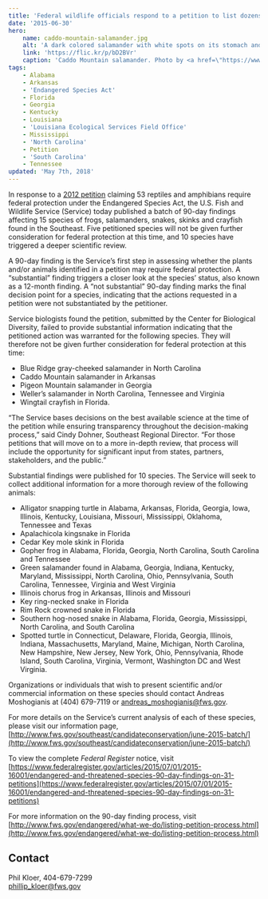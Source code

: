 ```yaml
---
title: 'Federal wildlife officials respond to a petition to list dozens of species under the Endangered Species Act'
date: '2015-06-30'
hero:
    name: caddo-mountain-salamander.jpg
    alt: 'A dark colored salamander with white spots on its stomach and sides.'
    link: 'https://flic.kr/p/bD2BVr'
    caption: 'Caddo Mountain salamander. Photo by <a href=\"https://www.flickr.com/photos/38984611@N03/\" target="_blank">Aposematic herpetologist</a>, <a href=\"https://creativecommons.org/licenses/by-nc/2.0/\" target="_blank">CC-BY-NC 2.0.</a>'
tags:
    - Alabama
    - Arkansas
    - 'Endangered Species Act'
    - Florida
    - Georgia
    - Kentucky
    - Louisiana
    - 'Louisiana Ecological Services Field Office'
    - Mississippi
    - 'North Carolina'
    - Petition
    - 'South Carolina'
    - Tennessee
updated: 'May 7th, 2018'
---
```


In response to a [2012 petition](http://www.fws.gov/southeast/candidateconservation/june-2015-batch/) claiming 53 reptiles and amphibians require federal protection under the Endangered Species Act, the U.S. Fish and Wildlife Service (Service) today published a batch of 90-day findings affecting 15 species of frogs, salamanders, snakes, skinks and crayfish found in the Southeast. Five petitioned species will not be given further consideration for federal protection at this time, and 10 species have triggered a deeper scientific review.

A 90-day finding is the Service’s first step in assessing whether the plants and/or animals identified in a petition may require federal protection. A “substantial” finding triggers a closer look at the species’ status, also known as a 12-month finding. A “not substantial” 90-day finding marks the final decision point for a species, indicating that the actions requested in a petition were not substantiated by the petitioner.

Service biologists found the petition, submitted by the Center for Biological Diversity, failed to provide substantial information indicating that the petitioned action was warranted for the following species. They will therefore not be given further consideration for federal protection at this time:

* Blue Ridge gray-cheeked salamander in North Carolina
* Caddo Mountain salamander in Arkansas
* Pigeon Mountain salamander in Georgia
* Weller’s salamander in North Carolina, Tennessee and Virginia
* Wingtail crayfish in Florida.

“The Service bases decisions on the best available science at the time of the petition while ensuring transparency throughout the decision-making process,” said Cindy Dohner, Southeast Regional Director. “For those petitions that will move on to a more in-depth review, that process will include the opportunity for significant input from states, partners, stakeholders, and the public.”

Substantial findings were published for 10 species. The Service will seek to collect additional information for a more thorough review of the following animals:

* Alligator snapping turtle in Alabama, Arkansas, Florida, Georgia, Iowa, Illinois, Kentucky, Louisiana, Missouri, Mississippi, Oklahoma, Tennessee and Texas
* Apalachicola kingsnake in Florida
* Cedar Key mole skink in Florida
* Gopher frog in Alabama, Florida, Georgia, North Carolina, South Carolina and Tennessee
* Green salamander found in Alabama, Georgia, Indiana, Kentucky, Maryland, Mississippi, North Carolina, Ohio, Pennsylvania, South Carolina, Tennessee, Virginia and West Virginia
* Illinois chorus frog in Arkansas, Illinois and Missouri
* Key ring-necked snake in Florida
* Rim Rock crowned snake in Florida
* Southern hog-nosed snake in Alabama, Florida, Georgia, Mississippi, North Carolina, and South Carolina
* Spotted turtle in Connecticut, Delaware, Florida, Georgia, Illinois, Indiana, Massachusetts, Maryland, Maine, Michigan, North Carolina, New Hampshire, New Jersey, New York, Ohio, Pennsylvania, Rhode Island, South Carolina, Virginia, Vermont, Washington DC and West Virginia.

Organizations or individuals that wish to present scientific and/or commercial information on these species should contact Andreas Moshogianis at (404) 679-7119 or andreas_moshogianis@fws.gov.

For more details on the Service’s current analysis of each of these species, please visit our information page, [http://www.fws.gov/southeast/candidateconservation/june-2015-batch/](http://www.fws.gov/southeast/candidateconservation/june-2015-batch/)

To view the complete _Federal Register_ notice, visit [https://www.federalregister.gov/articles/2015/07/01/2015-16001/endangered-and-threatened-species-90-day-findings-on-31-petitions](https://www.federalregister.gov/articles/2015/07/01/2015-16001/endangered-and-threatened-species-90-day-findings-on-31-petitions)

For more information on the 90-day finding process, visit [http://www.fws.gov/endangered/what-we-do/listing-petition-process.html](http://www.fws.gov/endangered/what-we-do/listing-petition-process.html)

## Contact

Phil Kloer, 404-679-7299  
[phillip_kloer@fws.gov](mailto:phillip_kloer@fws.gov)
